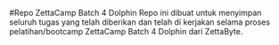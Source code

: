 #Repo ZettaCamp Batch 4 Dolphin
Repo ini dibuat untuk menyimpan seluruh tugas yang telah diberikan dan telah di kerjakan selama proses pelatihan/bootcamp ZettaCamp Batch 4 Dolphin dari ZettaByte.
